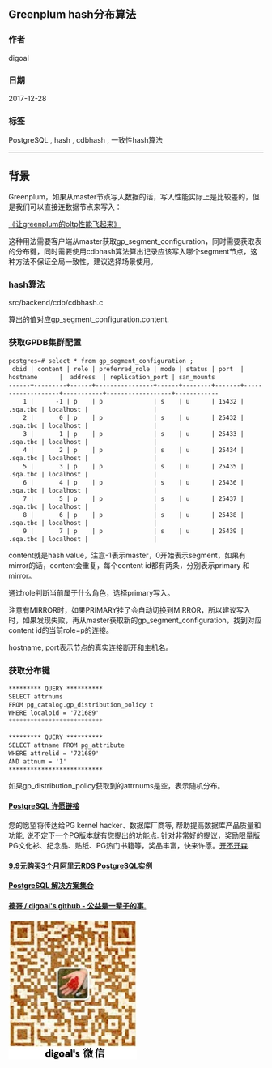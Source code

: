 ## Greenplum hash分布算法
        
### 作者        
digoal         
        
### 日期                                                                                                             
2017-12-28      
                                             
### 标签                                          
PostgreSQL , hash , cdbhash , 一致性hash算法   
       
----       
       
## 背景   
Greenplum，如果从master节点写入数据的话，写入性能实际上是比较差的，但是我们可以直接连数据节点来写入：    
    
[《让greenplum的oltp性能飞起来》](../201511/20151126_01.md)  
  
这种用法需要客户端从master获取gp_segment_configuration，同时需要获取表的分布键，同时需要使用cdbhash算法算出记录应该写入哪个segment节点，这种方法不保证全局一致性，建议选择场景使用。   
  
### hash算法
src/backend/cdb/cdbhash.c   
  
算出的值对应gp_segment_configuration.content.   
  
### 获取GPDB集群配置
```
postgres=# select * from gp_segment_configuration ;
 dbid | content | role | preferred_role | mode | status | port  |     hostname      |  address  | replication_port | san_mounts 
------+---------+------+----------------+------+--------+-------+-------------------+-----------+------------------+------------
    1 |      -1 | p    | p              | s    | u      | 15432 | .sqa.tbc | localhost |                  | 
    2 |       0 | p    | p              | s    | u      | 25432 | .sqa.tbc | localhost |                  | 
    3 |       1 | p    | p              | s    | u      | 25433 | .sqa.tbc | localhost |                  | 
    4 |       2 | p    | p              | s    | u      | 25434 | .sqa.tbc | localhost |                  | 
    5 |       3 | p    | p              | s    | u      | 25435 | .sqa.tbc | localhost |                  | 
    6 |       4 | p    | p              | s    | u      | 25436 | .sqa.tbc | localhost |                  | 
    7 |       5 | p    | p              | s    | u      | 25437 | .sqa.tbc | localhost |                  | 
    8 |       6 | p    | p              | s    | u      | 25438 | .sqa.tbc | localhost |                  | 
    9 |       7 | p    | p              | s    | u      | 25439 | .sqa.tbc | localhost |                  | 
```
  
content就是hash value，注意-1表示master，0开始表示segment，如果有mirror的话，content会重复，每个content id都有两条，分别表示primary 和 mirror。    
  
通过role判断当前属于什么角色，选择primary写入。   
  
注意有MIRROR时，如果PRIMARY挂了会自动切换到MIRROR，所以建议写入时，如果发现失败，再从master获取新的gp_segment_configuration，找到对应content id的当前role=p的连接。   
  
hostname, port表示节点的真实连接断开和主机名。   
  
### 获取分布键
  
```
********* QUERY **********
SELECT attrnums
FROM pg_catalog.gp_distribution_policy t
WHERE localoid = '721689' 
**************************

********* QUERY **********
SELECT attname FROM pg_attribute 
WHERE attrelid = '721689' 
AND attnum = '1' 
**************************
```
  
如果gp_distribution_policy获取到的attrnums是空，表示随机分布。   
   
  
  
  
  
  
  
  
  
  
  
  
  
  
  
  
  
  
  
  
  
  
  
  
  
  
  
  
  
  
  
  
  
  
  
  
  
  
  
  
  
  
  
  
  
  
  
  
  
  
  
  
  
  
  
  
  
  
  
  
  
  
  
  
  
  
  
  
  
  
  
  
  
  
#### [PostgreSQL 许愿链接](https://github.com/digoal/blog/issues/76 "269ac3d1c492e938c0191101c7238216")
您的愿望将传达给PG kernel hacker、数据库厂商等, 帮助提高数据库产品质量和功能, 说不定下一个PG版本就有您提出的功能点. 针对非常好的提议，奖励限量版PG文化衫、纪念品、贴纸、PG热门书籍等，奖品丰富，快来许愿。[开不开森](https://github.com/digoal/blog/issues/76 "269ac3d1c492e938c0191101c7238216").  
  
  
#### [9.9元购买3个月阿里云RDS PostgreSQL实例](https://www.aliyun.com/database/postgresqlactivity "57258f76c37864c6e6d23383d05714ea")
  
  
#### [PostgreSQL 解决方案集合](https://yq.aliyun.com/topic/118 "40cff096e9ed7122c512b35d8561d9c8")
  
  
#### [德哥 / digoal's github - 公益是一辈子的事.](https://github.com/digoal/blog/blob/master/README.md "22709685feb7cab07d30f30387f0a9ae")
  
  
![digoal's wechat](../pic/digoal_weixin.jpg "f7ad92eeba24523fd47a6e1a0e691b59")
  
